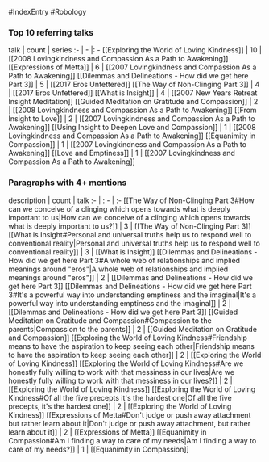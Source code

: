 #IndexEntry #Robology

### Top 10 referring talks
talk | count | series
:- | - |: -
[[Exploring the World of Loving Kindness]] | 10 | [[2008 Lovingkindness and Compassion As a Path to Awakening]]
[[Expressions of Metta]] | 6 | [[2007 Lovingkindness and Compassion As a Path to Awakening]]
[[Dilemmas and Delineations - How did we get here Part 3]] | 5 | [[2017 Eros Unfettered]]
[[The Way of Non-Clinging Part 3]] | 4 | [[2017 Eros Unfettered]]
[[What is Insight]] | 4 | [[2007 New Years Retreat Insight Meditation]]
[[Guided Meditation on Gratitude and Compassion]] | 2 | [[2008 Lovingkindness and Compassion As a Path to Awakening]]
[[From Insight to Love]] | 2 | [[2007 Lovingkindness and Compassion As a Path to Awakening]]
[[Using Insight to Deepen Love and Compassion]] | 1 | [[2008 Lovingkindness and Compassion As a Path to Awakening]]
[[Equanimity in Compassion]] | 1 | [[2007 Lovingkindness and Compassion As a Path to Awakening]]
[[Love and Emptiness]] | 1 | [[2007 Lovingkindness and Compassion As a Path to Awakening]]

### Paragraphs with 4+ mentions
description | count | talk
:- | : - | :-
[[The Way of Non-Clinging Part 3#How can we conceive of a clinging which opens towards what is deeply important to us\|How can we conceive of a clinging which opens towards what is deeply important to us?]] | 3 | [[The Way of Non-Clinging Part 3]]
[[What is Insight#Personal and universal truths help us to respond well to conventional reality\|Personal and universal truths help us to respond well to conventional reality]] | 3 | [[What is Insight]]
[[Dilemmas and Delineations - How did we get here Part 3#A whole web of relationships and implied meanings around "eros"\|A whole web of relationships and implied meanings around "eros"]] | 2 | [[Dilemmas and Delineations - How did we get here Part 3]]
[[Dilemmas and Delineations - How did we get here Part 3#It's a powerful way into understanding emptiness and the imaginal\|It's a powerful way into understanding emptiness and the imaginal]] | 2 | [[Dilemmas and Delineations - How did we get here Part 3]]
[[Guided Meditation on Gratitude and Compassion#Compassion to the parents\|Compassion to the parents]] | 2 | [[Guided Meditation on Gratitude and Compassion]]
[[Exploring the World of Loving Kindness#Friendship means to have the aspiration to keep seeing each other\|Friendship means to have the aspiration to keep seeing each other]] | 2 | [[Exploring the World of Loving Kindness]]
[[Exploring the World of Loving Kindness#Are we honestly fully willing to work with that messiness in our lives\|Are we honestly fully willing to work with that messiness in our lives?]] | 2 | [[Exploring the World of Loving Kindness]]
[[Exploring the World of Loving Kindness#Of all the five precepts it's the hardest one\|Of all the five precepts, it's the hardest one]] | 2 | [[Exploring the World of Loving Kindness]]
[[Expressions of Metta#Don't judge or push away attachment but rather learn about it\|Don't judge or push away attachment, but rather learn about it]] | 2 | [[Expressions of Metta]]
[[Equanimity in Compassion#Am I finding a way to care of my needs\|Am I finding a way to care of my needs?]] | 1 | [[Equanimity in Compassion]]

